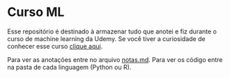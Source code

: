 # Curso ML

Esse repositório é destinado à armazenar tudo que anotei e fiz durante o curso de machine learning da Udemy. Se você tiver a curiosidade de conhecer esse curso [clique aqui](https://www.udemy.com/course/inteligencia-artificial-e-machine-learning/).

Para ver as anotações entre no arquivo [notas.md](./notas.md).
Para ver os código entre na pasta de cada linguagem (Python ou R).
